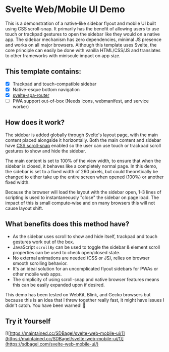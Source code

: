 
# Svelte Web/Mobile UI Demo

This is a demonstration of a native-like sidebar flyout and mobile UI built using CSS scroll-snap. It primarily has the benefit of allowing users to use touch or trackpad gestures to open the sidebar like they would on a native app. The sidebar mechanism has zero dependencies, minimal JS presence and works on all major browsers. Although this template uses Svelte, the core principle can easily be done with vanilla HTML/CSS/JS and translates to other frameworks with miniscule impact on app size.

## This template contains:

- [x] Trackpad and touch-compatible sidebar
- [x] Native-esque bottom navigation
- [x] [svelte-spa-router](https://github.com/ItalyPaleAle/svelte-spa-router)
- [ ] PWA support out-of-box (Needs icons, webmanifest, and service worker)

## How does it work?

The sidebar is added globally through Svelte's layout page, with the main content placed alongside it horizontally. Both the main content and sidebar have [CSS scroll-snap](https://css-tricks.com/practical-css-scroll-snapping/) enabled so the user can use touch or trackpad scroll gestures to show and hide the sidebar.

The main content is set to 100% of the view width, to ensure that when the sidebar is closed, it behaves like a completely normal page. In this demo, the sidebar is set to a fixed width of 260 pixels, but could theoretically be changed to either take up the entire screen when opened (100%) or another fixed width.

Because the browser will load the layout with the sidebar open, 1-3 lines of scripting is used to instantaneously "close" the sidebar on page load. The impact of this is small compute-wise and on many browsers this will not cause layout shift.

## What benefits does this method have?

- As the sidebar uses scroll to show and hide itself, trackpad and touch gestures work out of the box.
- JavaScript `scrollBy` can be used to toggle the sidebar & element scroll properties can be used to check open/closed state.
- No external animations are needed (CSS or JS), relies on browser smooth scrolling behavior.
- It's an ideal solution for an uncomplicated flyout sidebars for PWAs or other mobile web apps.
- The simplicity of using scroll-snap and native browser features means this can be easily expanded upon if desired.

This demo has been tested on WebKit, Blink, and Gecko browsers but because this is an idea that I threw together really fast, it might have issues I didn't catch. You have been warned! 👻

## Try it Yourself

[![https://maintained.cc/SDBagel/svelte-web-mobile-ui/1](https://maintained.cc/SDBagel/svelte-web-mobile-ui/1)](https://sdbagel.com/svelte-web-mobile-ui/)

